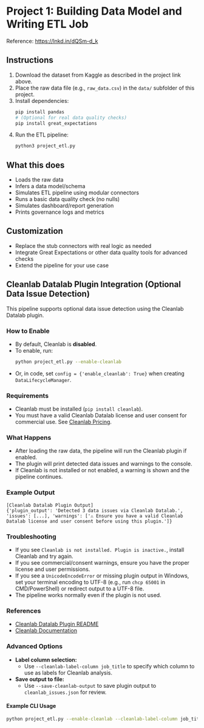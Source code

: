 # Project 1: Building Data Model and Writing ETL Job

Reference: https://lnkd.in/dQSm-d_k

## Instructions
1. Download the dataset from Kaggle as described in the project link above.
2. Place the raw data file (e.g., `raw_data.csv`) in the `data/` subfolder of this project.
3. Install dependencies:
   ```bash
   pip install pandas
   # (Optional for real data quality checks)
   pip install great_expectations
   ```
4. Run the ETL pipeline:
   ```bash
   python3 project_etl.py
   ```

## What this does
- Loads the raw data
- Infers a data model/schema
- Simulates ETL pipeline using modular connectors
- Runs a basic data quality check (no nulls)
- Simulates dashboard/report generation
- Prints governance logs and metrics

## Customization
- Replace the stub connectors with real logic as needed
- Integrate Great Expectations or other data quality tools for advanced checks
- Extend the pipeline for your use case

## Cleanlab Datalab Plugin Integration (Optional Data Issue Detection)

This pipeline supports optional data issue detection using the Cleanlab Datalab plugin.

### How to Enable
- By default, Cleanlab is **disabled**.
- To enable, run:
  ```sh
  python project_etl.py --enable-cleanlab
  ```
- Or, in code, set `config = {'enable_cleanlab': True}` when creating `DataLifecycleManager`.

### Requirements
- Cleanlab must be installed (`pip install cleanlab`).
- You must have a valid Cleanlab Datalab license and user consent for commercial use. See [Cleanlab Pricing](https://cleanlab.ai/pricing/).

### What Happens
- After loading the raw data, the pipeline will run the Cleanlab plugin if enabled.
- The plugin will print detected data issues and warnings to the console.
- If Cleanlab is not installed or not enabled, a warning is shown and the pipeline continues.

### Example Output
```
[Cleanlab Datalab Plugin Output]
{'plugin_output': 'Detected 3 data issues via Cleanlab Datalab.', 'issues': [...], 'warnings': ['⚠️ Ensure you have a valid Cleanlab Datalab license and user consent before using this plugin.']}
```

### Troubleshooting
- If you see `Cleanlab is not installed. Plugin is inactive.`, install Cleanlab and try again.
- If you see commercial/consent warnings, ensure you have the proper license and user permissions.
- If you see a `UnicodeEncodeError` or missing plugin output in Windows, set your terminal encoding to UTF-8 (e.g., run `chcp 65001` in CMD/PowerShell) or redirect output to a UTF-8 file.
- The pipeline works normally even if the plugin is not used.

### References
- [Cleanlab Datalab Plugin README](../../plugins/README_CLEANLAB_PLUGIN.md)
- [Cleanlab Documentation](https://cleanlab.ai/docs/datalab/)

### Advanced Options
- **Label column selection:**
  - Use `--cleanlab-label-column job_title` to specify which column to use as labels for Cleanlab analysis.
- **Save output to file:**
  - Use `--save-cleanlab-output` to save plugin output to `cleanlab_issues.json` for review.

#### Example CLI Usage
```sh
python project_etl.py --enable-cleanlab --cleanlab-label-column job_title --save-cleanlab-output
```
